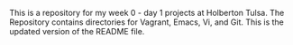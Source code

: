 This is a repository for my week 0 - day 1 projects at Holberton Tulsa. The Repository contains directories for Vagrant, Emacs, Vi, and Git. This is the updated version of the README file.
